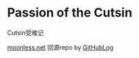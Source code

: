 Passion of the Cutsin
=====================

Cutsin受难记

[moonless.net](http://moonless.net) 回源repo by [GitHubLog](https://github.com/cutsin/GitHuBlog)
